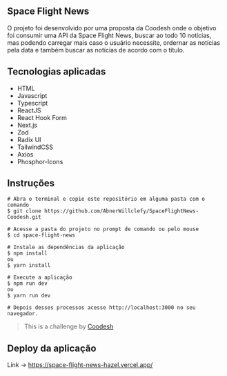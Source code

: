 ## Space Flight News

O projeto foi desenvolvido por uma proposta da Coodesh onde o objetivo foi consumir uma API da Space Flight News, buscar ao todo 10 notícias, mas podendo carregar mais caso o usuário necessite, ordernar as notícias pela data e também buscar as notícias de acordo com o título.

## Tecnologias aplicadas
- HTML
- Javascript
- Typescript
- ReactJS
- React Hook Form
- Next.js
- Zod
- Radix UI
- TailwindCSS
- Axios
- Phosphor-Icons

## Instruções

```
# Abra o terminal e copie este repositório em alguma pasta com o comando
$ git clone https://github.com/AbnerWillclefy/SpaceFlightNews-Coodesh.git

# Acesse a pasta do projeto no prompt de comando ou pelo mouse 
$ cd space-flight-news

# Instale as dependências da aplicação
$ npm install
ou
$ yarn install

# Execute a aplicação
$ npm run dev
ou
$ yarn run dev

# Depois desses processos acesse http://localhost:3000 no seu navegador.
```

> This is a challenge by <a rel="nofollow noreferrer noopener" href="https://coodesh.com/" target="_blank">Coodesh</a>

## Deploy da aplicação

Link -> https://space-flight-news-hazel.vercel.app/


